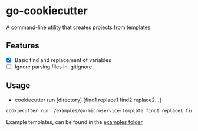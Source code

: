 # go-cookiecutter

A command-line utility that creates projects from templates

## Features

- [x] Basic find and replacement of variables
- [ ] Ignore parsing files in .gitignore

## Usage
- cookiecutter run [directory] [find1 replace1 find2 replace2...]

```bash
cookiecutter run ./examples/go-microservice-template find1 replace1 find2 replace2
```

Example templates, can be found in the [examples folder](./examples)